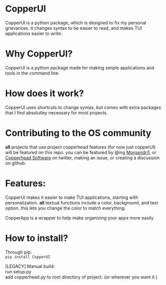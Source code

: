 # CopperUI
CopperUI is a python package, which is designed to fix my personal grievances. it changes syntax to be easier to read, and makes TUI applications easier to write.

<h1>Why CopperUI?</h1>
CopperUI is a python package made for making simple applications and tools in the command line. 

<h1>How does it work?</h1>
CopperUI uses shortcuts to change syntax, but comes with extra packages that I find absolutley necessary for most projects.

<h1>Contributing to the OS community</h1>

**all** projects that use project copperhead features (for now just copperUI) will be featured on this repo. you can be featured by @ing [Morgandri1](https://twitter.com/Morgandri1dev), or [Copperhead Software](https://twitter.com/CopperSoftware) on twitter, making an issue, or creating a discussion on github.

<h1>Features:</h1>

CopperUI makes it easier to make TUI applications, starting with personalization. **all** textual functions include a color, background, and text option. this lets you change the color to match everything. 

CopperApp is a wrapper to help make organizing your apps more easily 

<h1>How to install?</h1>

Through pip:
    <br>``pip install CopperUI``

[LEGACY] Manual build:
    <br>    run setup.py
    <br>    add copperhead.py to root directory of project. (or wherever you want it.)
